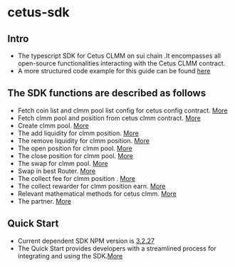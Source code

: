 # cetus-sdk

## Intro

- The typescript SDK for Cetus CLMM on sui chain .It encompasses all open-source functionalities interacting with the Cetus CLMM contract.
- A more structured code example for this guide can be found [here](https://github.com/CetusProtocol/cetus-clmm-sui-sdk/tree/main/tests)

## The SDK functions are described as follows

- Fetch coin list and clmm pool list config for cetus config contract. [More](https://github.com/CetusProtocol/cetus-clmm-sui-sdk/blob/main/docs/cetus-config.md)
- Fetch clmm pool and position from cetus clmm contract. [More](https://github.com/CetusProtocol/cetus-clmm-sui-sdk/blob/main/docs/pool.md)
- Create clmm pool. [More](https://github.com/CetusProtocol/cetus-clmm-sui-sdk/blob/main/docs/create-pool.md)
- The add liquidity for clmm position. [More](https://github.com/CetusProtocol/cetus-clmm-sui-sdk/blob/main/docs/add-liquidity.md)
- The remove liquidity for clmm position. [More](https://github.com/CetusProtocol/cetus-clmm-sui-sdk/blob/main/docs/remove-liquidity.md)
- The open position for clmm pool. [More](https://github.com/CetusProtocol/cetus-clmm-sui-sdk/blob/main/docs/open-position.md)
- The close position for clmm pool. [More](https://github.com/CetusProtocol/cetus-clmm-sui-sdk/blob/main/docs/close-position.md)
- The swap for clmm pool. [More](https://github.com/CetusProtocol/cetus-clmm-sui-sdk/blob/main/docs/swap.md)
- Swap in best Router. [More](https://github.com/CetusProtocol/cetus-clmm-sui-sdk/blob/main/docs/router.md)
- The collect fee for clmm position . [More](https://github.com/CetusProtocol/cetus-clmm-sui-sdk/blob/main/docs/collect-fee.md)
- The collect rewarder for clmm position earn. [More](https://github.com/CetusProtocol/cetus-clmm-sui-sdk/blob/main/docs/collect-rewarder.md)
- Relevant mathematical methods for cetus clmm. [More](https://github.com/CetusProtocol/cetus-clmm-sui-sdk/blob/main/docs/mathematical.md)
- The partner. [More](./docs/partner.md)


## Quick Start

- Current dependent SDK NPM version is [3.2.27](https://www.npmjs.com/package/@cetusprotocol/cetus-sui-clmm-sdk/v/3.2.27)
- The Quick Start provides developers with a streamlined process for integrating and using the SDK.[More](https://github.com/CetusProtocol/cetus-clmm-sui-sdk/blob/main/docs/quick-start.md)


